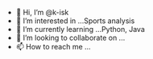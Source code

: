 - 👋 Hi, I’m @k-isk
- 👀 I’m interested in ...Sports analysis
- 🌱 I’m currently learning ...Python, Java
- 💞️ I’m looking to collaborate on ...
- 📫 How to reach me ...

<!---
k-isk/k-isk is a ✨ special ✨ repository because its `README.md` (this file) appears on your GitHub profile.
You can click the Preview link to take a look at your changes.
--->
